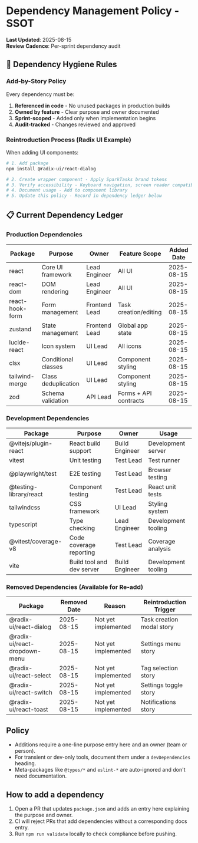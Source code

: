 # Dependency Management Policy - SSOT

**Last Updated**: 2025-08-15  
**Review Cadence**: Per-sprint dependency audit

## 🎯 **Dependency Hygiene Rules**

### **Add-by-Story Policy**

Every dependency must be:

1. **Referenced in code** - No unused packages in production builds
2. **Owned by feature** - Clear purpose and owner documented
3. **Sprint-scoped** - Added only when implementation begins
4. **Audit-tracked** - Changes reviewed and approved

### **Reintroduction Process (Radix UI Example)**

When adding UI components:

```bash
# 1. Add package
npm install @radix-ui/react-dialog

# 2. Create wrapper component - Apply SparkTasks brand tokens
# 3. Verify accessibility - Keyboard navigation, screen reader compatibility
# 4. Document usage - Add to component library
# 5. Update this policy - Record in dependency ledger below
```

## 📋 **Current Dependency Ledger**

### **Production Dependencies**

| Package         | Purpose             | Owner         | Feature Scope         | Added Date |
| --------------- | ------------------- | ------------- | --------------------- | ---------- |
| react           | Core UI framework   | Lead Engineer | All UI                | 2025-08-15 |
| react-dom       | DOM rendering       | Lead Engineer | All UI                | 2025-08-15 |
| react-hook-form | Form management     | Frontend Lead | Task creation/editing | 2025-08-15 |
| zustand         | State management    | Frontend Lead | Global app state      | 2025-08-15 |
| lucide-react    | Icon system         | UI Lead       | All icons             | 2025-08-15 |
| clsx            | Conditional classes | UI Lead       | Component styling     | 2025-08-15 |
| tailwind-merge  | Class deduplication | UI Lead       | Component styling     | 2025-08-15 |
| zod             | Schema validation   | API Lead      | Forms + API contracts | 2025-08-15 |

### **Development Dependencies**

| Package                | Purpose                   | Owner          | Usage               |
| ---------------------- | ------------------------- | -------------- | ------------------- |
| @vitejs/plugin-react   | React build support       | Build Engineer | Development server  |
| vitest                 | Unit testing              | Test Lead      | Test runner         |
| @playwright/test       | E2E testing               | Test Lead      | Browser testing     |
| @testing-library/react | Component testing         | Test Lead      | React unit tests    |
| tailwindcss            | CSS framework             | UI Lead        | Styling system      |
| typescript             | Type checking             | Lead Engineer  | Development tooling |
| @vitest/coverage-v8    | Code coverage reporting   | Test Lead      | Coverage analysis   |
| vite                   | Build tool and dev server | Build Engineer | Development tooling |

### **Removed Dependencies (Available for Re-add)**

| Package                       | Removed Date | Reason              | Reintroduction Trigger    |
| ----------------------------- | ------------ | ------------------- | ------------------------- |
| @radix-ui/react-dialog        | 2025-08-15   | Not yet implemented | Task creation modal story |
| @radix-ui/react-dropdown-menu | 2025-08-15   | Not yet implemented | Settings menu story       |
| @radix-ui/react-select        | 2025-08-15   | Not yet implemented | Tag selection story       |
| @radix-ui/react-switch        | 2025-08-15   | Not yet implemented | Settings toggle story     |
| @radix-ui/react-toast         | 2025-08-15   | Not yet implemented | Notifications story       |

## Policy

- Additions require a one-line purpose entry here and an owner (team or person).
- For transient or dev-only tools, document them under a `devDependencies` heading.
- Meta-packages like `@types/*` and `eslint-*` are auto-ignored and don't need documentation.

## How to add a dependency

1. Open a PR that updates `package.json` and adds an entry here explaining the purpose and owner.
2. CI will reject PRs that add dependencies without a corresponding docs entry.
3. Run `npm run validate` locally to check compliance before pushing.
